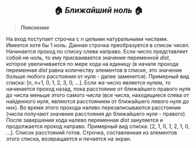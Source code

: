 <h2 align="center">
    🏠 <i><b>Ближайший ноль</b></i> 🏠
</h2>

> **_Пояснение_**

На вход поступает строчка с _n_ целыми натуральными числами. Имеется хотя бы 1 ноль. Данная строчка преобразуется в список чисел. Начинается проход по списку слева направо. Если число представляет собой не ноль, то ему присваивается значение переменной _dist_, которое увеличивается по мере хода на единицу (в начале прохода переменная _dist_ равна количеству элементов в списке, это значение больше любого расстояния от нуля - далее заменится). Примерный вид списка: [n, n+1, 0, 1, 2, 3, 0, ...]. Если же число является нулем, то начинается проход назад, пока расстояние от ближайшего правого нуля до числа меньше этого самого числа (все числа, находящиеся слева от найденного нуля, являются расстоянием от ближайшего левого нуля до них). Во время этого прохода налево перезаписываются расстояния (числа получают значение расстояния до ближайшего нуля - правого). После завершения хода налево переменная _dist_ зануляется и продолжается проход направо. Примерный вид списка: [2, 1, 0, 1, 2, 1, 0, ...]. Список расстояний готов. Строчка, составленная из элементов этого списка, возвращается и печается на экран.
